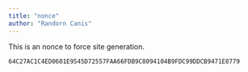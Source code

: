 ```yaml
---
title: "nonce"
author: "Randorn Canis"
---
```


This is an nonce to force site generation.

```
64C27AC1C4ED0601E9545D72557FAA66FDB9C8094104B9FDC99DDCB9471E8779
```
